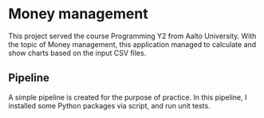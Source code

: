 # Money management

This project served the course Programming Y2 from Aalto University. With the topic of Money management, this application managed to calculate and show charts based on the input CSV files.

## Pipeline

A simple pipeline is created for the purpose of practice. In this pipeline, I installed some Python packages via script, and run unit tests.
